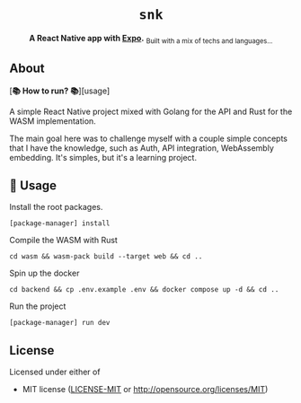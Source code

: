 <div align="center">

  <h1><code>snk</code></h1>

  <strong>A React Native app with <a href="#">Expo</a>.</strong>
  <sub>Built with a mix of techs and languages...</sub>
</div>

## About

[**📚 How to run? 📚**][usage]

A simple React Native project mixed with Golang for the API and Rust for the WASM implementation. 

The main goal here was to challenge myself with a couple simple concepts that I have the knowledge, such as Auth, API integration, WebAssembly embedding. It's simples, but it's a learning project.

## 🚴 Usage

Install the root packages.

```
[package-manager] install
```

Compile the WASM with Rust

```
cd wasm && wasm-pack build --target web && cd ..
```

Spin up the docker

```
cd backend && cp .env.example .env && docker compose up -d && cd ..
```

Run the project

```
[package-manager] run dev
```

## License

Licensed under either of

* MIT license ([LICENSE-MIT](LICENSE-MIT) or http://opensource.org/licenses/MIT)
